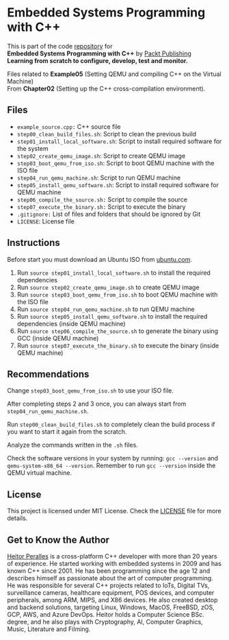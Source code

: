 # Embedded Systems Programming with C++

This is part of the code [repository](https://github.com/PacktPublishing/Embedded-Systems-Programming-with-Cxx) for<br>
**Embedded Systems Programming with C++** by [Packt Publishing](https://www.packtpub.com/)<br>
**Learning from scratch to configure, develop, test and monitor.**

Files related to **Example05** (Setting QEMU and compiling C++ on the Virtual Machine)
<br>From **Chapter02** (Setting up the C++ cross-compilation environment).

## Files

* `example_source.cpp:` C++ source file
* `step00_clean_build_files.sh`: Script to clean the previous build
* `step01_install_local_software.sh`: Script to install required software for the system
* `step02_create_qemu_image.sh`: Script to create QEMU image
* `step03_boot_qemu_from_iso.sh`: Script to boot QEMU machine with the ISO file
* `step04_run_qemu_machine.sh`: Script to run QEMU machine
* `step05_install_qemu_software.sh`: Script to install required software for QEMU machine
* `step06_compile_the_source.sh:` Script to compile the source
* `step07_execute_the_binary.sh:` Script to execute the binary 
* `.gitignore:` List of files and folders that should be ignored by Git
* `LICENSE`: License file

## Instructions

Before start you must download an Ubuntu ISO from [ubuntu.com](https://www.ubuntu.com).

1. Run `source step01_install_local_software.sh` to install the required dependencies
2. Run `source step02_create_qemu_image.sh` to create QEMU image
3. Run `source step03_boot_qemu_from_iso.sh` to boot QEMU machine with the ISO file
4. Run `source step04_run_qemu_machine.sh` to run QEMU machine
5. Run `source step05_install_qemu_software.sh` to install the required dependencies (inside QEMU machine)
6. Run `source step06_compile_the_source.sh` to generate the binary using GCC (inside QEMU machine)
7. Run `source step07_execute_the_binary.sh` to execute the binary (inside QEMU machine)

## Recommendations

Change `step03_boot_qemu_from_iso.sh` to use your ISO file.

After completing steps 2 and 3 once, you can always start from `step04_run_qemu_machine.sh`.

Run `step00_clean_build_files.sh` to completely clean the build process if you want to start it again from the scratch.

Analyze the commands written in the `.sh` files.

Check the software versions in your system by running: `gcc --version` and `qemu-system-x86_64 --version`. Remember to run `gcc --version` inside the QEMU virtual machine.

## License

This project is licensed under MIT License. Check the [LICENSE](LICENSE) file for more details.

## Get to Know the Author

[Heitor Peralles](mailto:heitorgp@gmail.com) is a cross-platform C++ developer with more than 20 years of experience. He started working with embedded systems in 2009 and has known C++ since 2001. He has been programming since the age 12 and describes himself as passionate about the art of computer programming. He was responsible for several C++ projects related to IoTs, Digital TVs, surveillance cameras, healthcare equipment, POS devices, and computer peripherals, among ARM, MIPS, and X86 devices. He also created desktop and backend solutions, targeting Linux, Windows, MacOS, FreeBSD, zOS, GCP, AWS, and Azure DevOps. Heitor holds a Computer Science BSc. degree, and he also plays with Cryptography, AI, Computer Graphics, Music, Literature and Filming.

